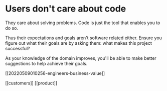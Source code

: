 # Users don't care about code

They care about solving problems. Code is just the tool that enables you to do so.

Thus their expectations and goals aren't software related either. Ensure you figure out what their goals are by asking them: what makes this project successful?

As your knowledge of the domain improves, you'll be able to make better suggestions to help achieve their goals.

[[20220509010256-engineers-business-value]]

[[customers]]
[[product]]